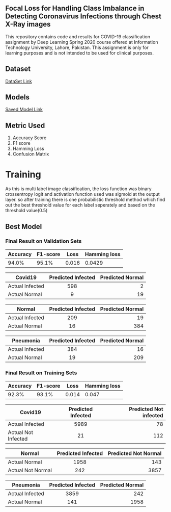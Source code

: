 ## Focal Loss for Handling Class Imbalance in Detecting Coronavirus Infections through Chest X-Ray images

This repository contains code and results for COVID-19 classification assignment by Deep Learning Spring 2020 course offered at Information Technology University, Lahore, Pakistan. This assignment is only for learning purposes and is not intended to be used for clinical purposes. 

## Dataset

[DataSet Link](https://drive.google.com/file/d/1eytbwaLQBv12psV8I-aMkIli9N3bf8nO/view?usp=sharing)


## Models
[Saved Model Link](https://drive.google.com/drive/folders/14P2GRHZ7n-Nj-rhHTQu4SvTFKV_KlIF_?usp=sharing)
## Metric Used

1. Accuracy Score 
2. F1 score
3. Hamming Loss
4. Confusion Matrix


# Training

As this is multi label image classification, the loss function was  binary crossentropy logit and activation function used was sigmoid at the  output layer. so after training there is one probabilistic threshold method which  find out the best threshold value for each label seperately and based on the threshold value(0.5)


## Best Model
### Final Result on Validation Sets

Accuracy| F1-score| Loss| Hamming loss
----------|-----------| -----------| -----------
94.0%| 95.1%| 0.016| 0.0429


| Covid19 |Predicted Infected        | Predicted Normal  |
| ------------- |:-------------:| -----:|
| Actual Infected      | 598 | 2 |
| Actual Normal      | 9      |   19 |

| Normal |Predicted Infected        | Predicted Normal  |
| ------------- |:-------------:| -----:|
| Actual Infected      | 209 | 19 |
| Actual Normal      | 16      |   384 |

| Pneumonia |Predicted Infected        | Predicted Normal  |
| ------------- |:-------------:| -----:|
| Actual Infected      | 384 | 16 |
| Actual Normal      | 19      |   209 |


### Final Result on Training Sets

Accuracy| F1-score| Loss| Hamming loss
----------|-----------| -----------| -----------
92.3%| 93.1%| 0.014| 0.047


| Covid19 |Predicted Infected        | Predicted Not infected  |
| ------------- |:-------------:| -----:|
| Actual Infected      | 5989 | 78 |
| Actual Not Infected      | 21      |   112 |

| Normal |Predicted Infected        | Predicted Not Normal  |
| ------------- |:-------------:| -----:|
| Actual Normal      | 1958 | 143 |
| Actual Not Normal      | 242      |   3857 |

| Pneumonia |Predicted Infected        | Predicted Normal  |
| ------------- |:-------------:| -----:|
| Actual Infected      | 3859 | 242 |
| Actual Normal      | 141      |   1958 |




